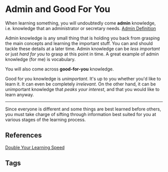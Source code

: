 # Admin and Good For You

When learning something, you will undoubtedly come **admin** knowledge, i.e. knowledge that an administrator or secretary needs. [Admin Definition](https://www.dictionary.com/browse/admin)

Admin knowledge is any small thing that is holding you back from grasping the main concepts and learning the important stuff. You can and should tackle these details 
at a later time. Admin knowledge can be *less important* or just *hard for you* to grasp at this point in time. A great example of admin knowledge (for me) is vocabulary.  

You will also come across **good-for-you** knowledge.

Good for you knowledge is *unimportant*. It's up to you whether you'd like to learn it. It can even be completely *irrelevant*. On the other hand, it can be unimportant knowledge 
that *peaks your interest*, and that you would like to learn anyway.  

--- 
Since everyone is different and some things are best learned before others, you must take charge of sifting through information best suited for you at various stages of the learning process.  

## References
[Double Your Learning Speed](../202211200641)

## Tags
